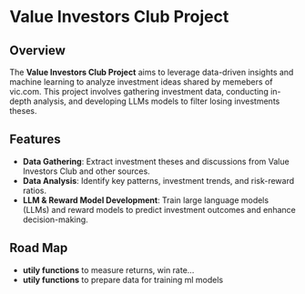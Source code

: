 # Value Investors Club Project

## Overview
The **Value Investors Club Project** aims to leverage data-driven insights and machine learning to analyze investment ideas shared by memebers of vic.com. This project involves gathering investment data, conducting in-depth analysis, and developing LLMs models to filter losing investments theses.

## Features
- **Data Gathering**: Extract investment theses and discussions from Value Investors Club and other sources.
- **Data Analysis**: Identify key patterns, investment trends, and risk-reward ratios.
- **LLM & Reward Model Development**: Train large language models (LLMs) and reward models to predict investment outcomes and enhance decision-making.


## Road Map

- **utily functions** to measure returns, win rate...
- **utily functions** to prepare data for training ml models
